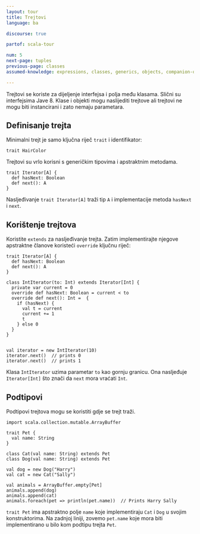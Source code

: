 ```yaml
---
layout: tour
title: Trejtovi
language: ba

discourse: true

partof: scala-tour

num: 5
next-page: tuples
previous-page: classes
assumed-knowledge: expressions, classes, generics, objects, companion-objects

---
```


Trejtovi se koriste za dijeljenje interfejsa i polja među klasama.
Slični su interfejsima Jave 8.
Klase i objekti mogu naslijediti trejtove ali trejtovi ne mogu biti instancirani i zato nemaju parametara.

## Definisanje trejta
Minimalni trejt je samo ključna riječ `trait` i identifikator:

```tut
trait HairColor
```

Trejtovi su vrlo korisni s generičkim tipovima i apstraktnim metodama.
```tut
trait Iterator[A] {
  def hasNext: Boolean
  def next(): A
}
```

Nasljeđivanje `trait Iterator[A]` traži tip `A` i implementacije metoda `hasNext` i `next`.

## Korištenje trejtova
Koristite `extends` za nasljeđivanje trejta. Zatim implementirajte njegove apstraktne članove koristeći `override` ključnu riječ:
```tut
trait Iterator[A] {
  def hasNext: Boolean
  def next(): A
}

class IntIterator(to: Int) extends Iterator[Int] {
  private var current = 0
  override def hasNext: Boolean = current < to
  override def next(): Int =  {
    if (hasNext) {
      val t = current
      current += 1
      t
    } else 0
  }
}


val iterator = new IntIterator(10)
iterator.next()  // prints 0
iterator.next()  // prints 1
```
Klasa `IntIterator` uzima parametar `to` kao gornju granicu. 
Ona nasljeđuje `Iterator[Int]` što znači da `next` mora vraćati `Int`.

## Podtipovi
Podtipovi trejtova mogu se koristiti gdje se trejt traži.
```tut
import scala.collection.mutable.ArrayBuffer

trait Pet {
  val name: String
}

class Cat(val name: String) extends Pet
class Dog(val name: String) extends Pet

val dog = new Dog("Harry")
val cat = new Cat("Sally")

val animals = ArrayBuffer.empty[Pet]
animals.append(dog)
animals.append(cat)
animals.foreach(pet => println(pet.name))  // Prints Harry Sally
```
`trait Pet` ima apstraktno polje `name` koje implementiraju `Cat` i `Dog` u svojim konstruktorima. 
Na zadnjoj liniji, zovemo `pet.name` koje mora biti implementirano u bilo kom podtipu trejta `Pet`.
